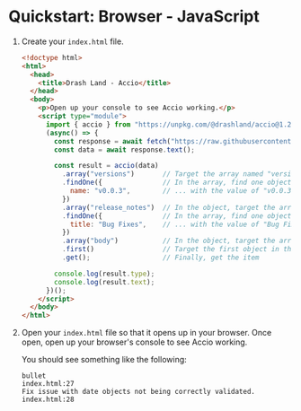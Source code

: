# Quickstart: Browser - JavaScript

1. Create your `index.html` file.

   ```html
   <!doctype html>
   <html>
     <head>
       <title>Drash Land - Accio</title>
     </head>
     <body>
       <p>Open up your console to see Accio working.</p>
       <script type="module">
         import { accio } from "https://unpkg.com/@drashland/accio@1.2.0/lib/esm/accio.js";
         (async() => {
           const response = await fetch("https://raw.githubusercontent.com/drashland/accio/main/example_data.json");
           const data = await response.text();

           const result = accio(data)
             .array("versions")       // Target the array named "versions"
             .findOne({               // In the array, find one object that has a name field ...
               name: "v0.0.3",        // ... with the value of "v0.0.3"
             })
             .array("release_notes")  // In the object, target the array named "release_notes"
             .findOne({               // In the array, find one object that has a title field ...
               title: "Bug Fixes",    // ... with the value of "Bug Fixes"
             })
             .array("body")           // In the object, target the array named "body"
             .first()                 // Target the first object in the array
             .get();                  // Finally, get the item

           console.log(result.type);
           console.log(result.text);
         })();
       </script>
     </body>
   </html>
   ```

2. Open your `index.html` file so that it opens up in your browser. Once open,
   open up your browser's console to see Accio working.

   You should see something like the following:

   ```
   bullet                                                        index.html:27
   Fix issue with date objects not being correctly validated.    index.html:28
   ```
